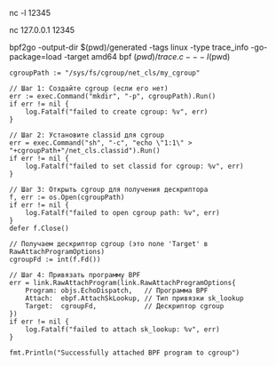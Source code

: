 

nc -l 12345

nc 127.0.0.1 12345



bpf2go -output-dir $(pwd)/generated -tags linux -type trace_info -go-package=load -target amd64 bpf $(pwd)/trace.c -- -I$(pwd)


	cgroupPath := "/sys/fs/cgroup/net_cls/my_cgroup"

	// Шаг 1: Создайте cgroup (если его нет)
	err := exec.Command("mkdir", "-p", cgroupPath).Run()
	if err != nil {
		log.Fatalf("failed to create cgroup: %v", err)
	}

	// Шаг 2: Установите classid для cgroup
	err = exec.Command("sh", "-c", "echo \"1:1\" > "+cgroupPath+"/net_cls.classid").Run()
	if err != nil {
		log.Fatalf("failed to set classid for cgroup: %v", err)
	}

	// Шаг 3: Открыть cgroup для получения дескриптора
	f, err := os.Open(cgroupPath)
	if err != nil {
		log.Fatalf("failed to open cgroup path: %v", err)
	}
	defer f.Close()

	// Получаем дескриптор cgroup (это поле 'Target' в RawAttachProgramOptions)
	cgroupFd := int(f.Fd())

	// Шаг 4: Привязать программу BPF
	err = link.RawAttachProgram(link.RawAttachProgramOptions{
		Program: objs.EchoDispatch,   // Программа BPF
		Attach:  ebpf.AttachSkLookup, // Тип привязки sk_lookup
		Target:  cgroupFd,            // Дескриптор cgroup
	})
	if err != nil {
		log.Fatalf("failed to attach sk_lookup: %v", err)
	}

	fmt.Println("Successfully attached BPF program to cgroup")


































